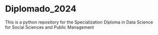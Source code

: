 # Diplomado_2024
This is a python repository for the Specialization Diploma in Data Science for Social Sciences and Public Management
